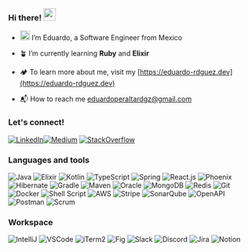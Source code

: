 ### Hi there! <img src="https://emojis.slackmojis.com/emojis/images/1643514693/6950/blob_wave.png?1643514693" width="25"/>

- <img src="https://emojis.slackmojis.com/emojis/images/1643514482/4665/megaman_running.gif" width="20"/> I’m Eduardo, a Software Engineer from Mexico

- 🪴 I’m currently learning **Ruby** and **Elixir**

- 🏕️ To learn more about me, visit my [https://eduardo-rdguez.dev](https://eduardo-rdguez.dev)

- 📬 How to reach me [eduardoperaltardgz@gmail.com](mailto:eduardoperaltardgz@gmail.com)

### Let's connect!

<a href="https://www.linkedin.com/in/eduardo-peralta-rodriguez/" target="blank"> ![LinkedIn](https://img.shields.io/badge/LinkedIn-0077B5?style=flat-square&logo=linkedin&logoColor=white)</a><a href="https://medium.com/@eduardoperaltardgz" target="blank">![Medium](https://img.shields.io/badge/Medium-12100E?style=flat-square&logo=medium&logoColor=white)</a>
<a href="https://stackoverflow.com/users/16594018" target="blank"> ![StackOverflow](https://img.shields.io/badge/Stack_Overflow-FE7A16?style=flat-square&logo=stack-overflow&logoColor=white)</a>

### Languages and tools

![Java](https://img.shields.io/badge/Java-ED8B00?style=flat-square&logo=openjdk&logoColor=white)
![Elixir](https://img.shields.io/badge/Elixir-%234B275F.svg?style=flat-square&logo=elixir&logoColor=white)
![Kotlin](https://img.shields.io/badge/Kotlin-%237F52FF.svg?style=flat-square&logo=kotlin&logoColor=white)
![TypeScript](https://shields.io/badge/TypeScript-3178C6?logo=TypeScript&logoColor=white&style=flat-square)
![Spring](https://img.shields.io/badge/Spring-%236DB33F.svg?style=flat-square&logo=spring&logoColor=white)
![React.js](https://img.shields.io/badge/React-%2320232a.svg?style=flat-square&logo=react&logoColor=%2361DAFB)
![Phoenix](https://img.shields.io/badge/Phoenix-F05423?style=flat-square&logo=phoenix&logoColor=white)
![Hibernate](https://img.shields.io/badge/Hibernate-59666C?style=flat-square&logo=Hibernate&logoColor=white)
![Gradle](https://img.shields.io/badge/Gradle-02303A.svg?style=flat-square&logo=Gradle&logoColor=white)
![Maven](https://img.shields.io/badge/Maven-C71A36?style=flat-square&logo=Apache%20Maven&logoColor=white)
![Oracle](https://img.shields.io/badge/Oracle-F80000?style=flat-square&logo=oracle&logoColor=white)
![MongoDB](https://img.shields.io/badge/MongoDB-4EA94B?style=flat-square&logo=mongodb&logoColor=white)
![Redis](https://img.shields.io/badge/Redis-%23DD0031.svg?&style=flat-square&logo=redis&logoColor=white)
![Git](https://img.shields.io/badge/Git-%23F05033.svg?style=flat-square&logo=git&logoColor=white)
![Docker](https://img.shields.io/badge/Docker-%230db7ed.svg?style=flat-square&logo=docker&logoColor=white)
![Shell Script](https://img.shields.io/badge/Shell_Script-%23121011.svg?style=flat-square&logo=gnu-bash&logoColor=white)
![AWS](https://img.shields.io/badge/AWS-%23FF9900.svg?style=flat-square&logo=amazonwebservices&logoColor=white)
![Stripe](https://img.shields.io/badge/Stripe-626CD9?style=flat-square&logo=Stripe&logoColor=white)
![SonarQube](https://img.shields.io/badge/SonarQube-black?style=flat-square&logo=sonarqube&logoColor=4E9BCD)
![OpenAPI](https://img.shields.io/badge/OpenAPI-%23000000.svg?style=flat-square&logo=openapiinitiative&logoColor=white)
![Postman](https://img.shields.io/badge/Postman-FF6C37?logo=postman&logoColor=fff&style=flat-square)
![Scrum](https://img.shields.io/badge/Scrum-009FDA?logo=scrumalliance&logoColor=white&style=flat-square)

### Workspace

![IntelliJ](https://img.shields.io/badge/IntelliJ-000000.svg?style=flat-square&logo=intellij-idea&logoColor=white)
![VSCode](https://img.shields.io/badge/VSCode-007ACC?logo=visualstudiocode&logoColor=white&style=flat-square)
![iTerm2](https://img.shields.io/badge/iTerm2-000?logo=iterm2&logoColor=white&style=flat-square)
![Fig](https://img.shields.io/badge/Fig-000?logoColor=white&style=flat-square&logo=gnu-bash)
![Slack](https://img.shields.io/badge/Slack-4A154B?style=flat-square&logo=slack&logoColor=white)
![Discord](https://img.shields.io/badge/Discord-%235865F2.svg?style=flat-square&logo=discord&logoColor=white)
![Jira](https://img.shields.io/badge/Jira-%230A0FFF.svg?style=flat-square&logo=jira&logoColor=white)
![Notion](https://img.shields.io/badge/Notion-%23000000.svg?style=flat-square&logo=notion&logoColor=white)

